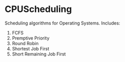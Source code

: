 # CPUScheduling
Scheduling algorithms for Operating Systems. Includes: 
1. FCFS
2. Premptive Priority 
3. Round Robin 
4. Shortest Job First
5. Short Remaining Job First
